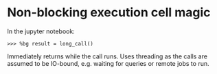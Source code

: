 # Non-blocking execution cell magic

In the jupyter notebook:
```
>>> %bg result = long_call()
```

Immediately returns while the call runs. Uses threading as the calls are assumed to be IO-bound, e.g. waiting for queries or remote jobs to run.
